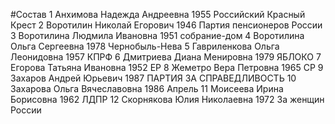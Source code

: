 #Состав
1 Анхимова Надежда Андреевна 1955 Российский Красный Крест
2 Воротилин Николай Егорович 1946 Партия пенсионеров России
3 Воротилина Людмила Ивановна 1951 собрание-дом
4 Воротилина Ольга Сергеевна 1978 Чернобыль-Нева
5 Гавриленкова Ольга Леонидовна 1957 КПРФ
6 Дмитриева Диана Менировна 1979 ЯБЛОКО
7 Егорова Татьяна Ивановна 1952 ЕР
8 Жеметро Вера Петровна 1965 СР
9 Захаров Андрей Юрьевич 1987 ПАРТИЯ ЗА СПРАВЕДЛИВОСТЬ
10 Захарова Ольга Вячеславовна 1986 Апрель
11 Моисеева Ирина Борисовна 1962 ЛДПР
12 Скорнякова Юлия Николаевна 1972 За женщин России
